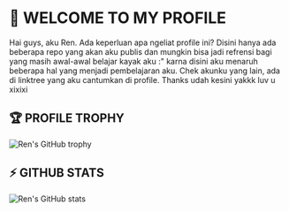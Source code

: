 <h1>👋 WELCOME TO MY PROFILE</h1>
<p>Hai guys, aku Ren. Ada keperluan apa ngeliat profile ini? Disini hanya ada beberapa repo yang akan aku publis dan mungkin bisa jadi refrensi bagi yang masih awal-awal belajar kayak aku :" karna disini aku menaruh beberapa hal yang menjadi pembelajaran aku. Chek akunku yang lain, ada di linktree yang aku cantumkan di profile. Thanks udah kesini yakkk luv u xixixi</p>

<h2>🏆 PROFILE TROPHY</h2>

![Ren's GitHub trophy](https://github-profile-trophy.vercel.app/?username=RenAllagan&title=Repositories)

<h2>⚡ GITHUB STATS</h2>

![Ren's GitHub stats](https://github-readme-stats.vercel.app/api?username=RenAllagan&show_icons=true&theme=radical)

<!---
RenAllagan/RenAllagan is a ✨ special ✨ repository because its `README.md` (this file) appears on your GitHub profile.
You can click the Preview link to take a look at your changes.
--->
